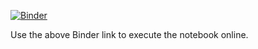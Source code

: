 [![Binder](https://mybinder.org/badge_logo.svg)](https://mybinder.org/v2/gh/rmlarose/QuIC-Seminar/master?filepath=%2Fvqe)

Use the above Binder link to execute the notebook online.
